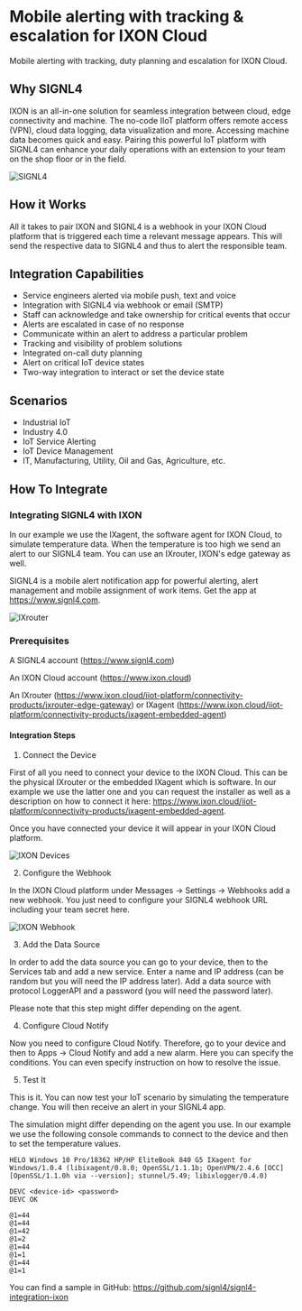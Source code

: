 # Mobile alerting with tracking & escalation for IXON Cloud

Mobile alerting with tracking, duty planning and escalation for IXON Cloud.

## Why SIGNL4

IXON is an all-in-one solution for seamless integration between cloud, edge connectivity and machine. The no-code IIoT platform offers remote access (VPN), cloud data logging, data visualization and more. Accessing machine data becomes quick and easy. Pairing this powerful IoT platform with SIGNL4 can enhance your daily operations with an extension to your team on the shop floor or in the field.

![SIGNL4](ixon-signl4.png)

## How it Works

All it takes to pair IXON and SIGNL4 is a webhook in your IXON Cloud platform that is triggered each time a relevant message appears. This will send the respective data to SIGNL4 and thus to alert the responsible team.

## Integration Capabilities

- Service engineers alerted via mobile push, text and voice
- Integration with SIGNL4 via webhook or email (SMTP)
- Staff can acknowledge and take ownership for critical events that occur
- Alerts are escalated in case of no response
- Communicate within an alert to address a particular problem
- Tracking and visibility of problem solutions
- Integrated on-call duty planning
- Alert on critical IoT device states
- Two-way integration to interact or set the device state

## Scenarios

- Industrial IoT
- Industry 4.0
- IoT Service Alerting
- IoT Device Management
- IT, Manufacturing, Utility, Oil and Gas, Agriculture, etc.

## How To Integrate

### Integrating SIGNL4 with IXON

In our example we use the IXagent, the software agent for IXON Cloud, to simulate temperature data. When the temperature is too high we send an alert to our SIGNL4 team. You can use an IXrouter, IXON's edge gateway as well.

SIGNL4 is a mobile alert notification app for powerful alerting, alert management and mobile assignment of work items. Get the app at https://www.signl4.com.

![IXrouter](ixon-router.png)

### Prerequisites

A SIGNL4 account (https://www.signl4.com)

An IXON Cloud account (https://www.ixon.cloud)

An IXrouter (https://www.ixon.cloud/iiot-platform/connectivity-products/ixrouter-edge-gateway) or IXagent (https://www.ixon.cloud/iiot-platform/connectivity-products/ixagent-embedded-agent)

#### Integration Steps

1. Connect the Device  

First of all you need to connect your device to the IXON Cloud. This can be the physical IXrouter or the embedded IXagent which is software. In our example we use the latter one and you can request the installer as well as a description on how to connect it here: https://www.ixon.cloud/iiot-platform/connectivity-products/ixagent-embedded-agent.

Once you have connected your device it will appear in your IXON Cloud platform.

![IXON Devices](ixon-devices.png)

2. Configure the Webhook  

In the IXON Cloud platform under Messages -> Settings -> Webhooks add a new webhook. You just need to configure your SIGNL4 webhook URL including your team secret here.

![IXON Webhook](ixon-webhook.png)

3. Add the Data Source  

In order  to add the data source you can go to your device, then to the Services tab and add a new service. Enter a name and IP address (can be random but you will need the IP address later). Add a data source with protocol LoggerAPI and a password (you will need the password later).

Please note that this step might differ depending on the agent.

4. Configure Cloud Notify  

Now you need to configure Cloud Notify. Therefore, go to your device and then to Apps -> Cloud Notify and add a new alarm. Here you can specify the conditions. You can even specify instruction on how to resolve the issue.

5. Test It  

This is it. You can now test your IoT scenario by simulating the temperature change. You will then receive an alert in your SIGNL4 app.

The simulation might differ depending on the agent you use. In our example we use the following console commands to connect to the device and then to set the temperature values.

```
HELO Windows 10 Pro/18362 HP/HP EliteBook 840 G5 IXagent for Windows/1.0.4 (libixagent/0.8.0; OpenSSL/1.1.1b; OpenVPN/2.4.6 [OCC] [OpenSSL/1.1.0h via --version]; stunnel/5.49; libixlogger/0.4.0)

DEVC <device-id> <password>
DEVC OK

@1=44
@1=44
@1=42
@1=2
@1=44
@1=1
@1=44
@1=1
```

You can find a sample in GitHub:
https://github.com/signl4/signl4-integration-ixon
